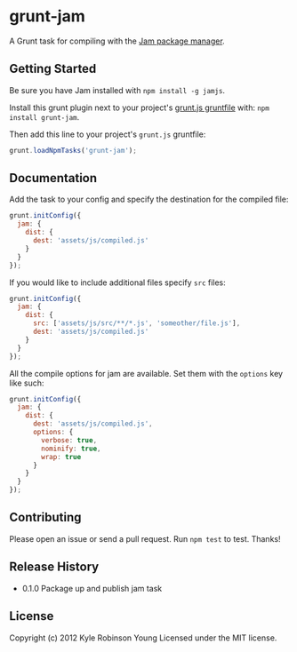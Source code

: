 # grunt-jam

A Grunt task for compiling with the [Jam package manager](http://jamjs.org).

## Getting Started

Be sure you have Jam installed with `npm install -g jamjs`.

Install this grunt plugin next to your project's
[grunt.js gruntfile][getting_started] with: `npm install grunt-jam`.

Then add this line to your project's `grunt.js` gruntfile:

```javascript
grunt.loadNpmTasks('grunt-jam');
```

[grunt]: https://github.com/cowboy/grunt
[getting_started]: https://github.com/cowboy/grunt/blob/master/docs/getting_started.md

## Documentation

Add the task to your config and specify the destination for the compiled file:

```javascript
grunt.initConfig({
  jam: {
    dist: {
      dest: 'assets/js/compiled.js'
    }
  }
});
```

If you would like to include additional files specify `src` files:

```javascript
grunt.initConfig({
  jam: {
    dist: {
      src: ['assets/js/src/**/*.js', 'someother/file.js'],
      dest: 'assets/js/compiled.js'
    }
  }
});
```

All the compile options for jam are available. Set them with the `options` key
like such:

```javascript
grunt.initConfig({
  jam: {
    dist: {
      dest: 'assets/js/compiled.js',
      options: {
        verbose: true,
        nominify: true,
        wrap: true
      }
    }
  }
});
```

## Contributing

Please open an issue or send a pull request. Run `npm test` to test. Thanks!

## Release History

* 0.1.0 Package up and publish jam task

## License

Copyright (c) 2012 Kyle Robinson Young
Licensed under the MIT license.
